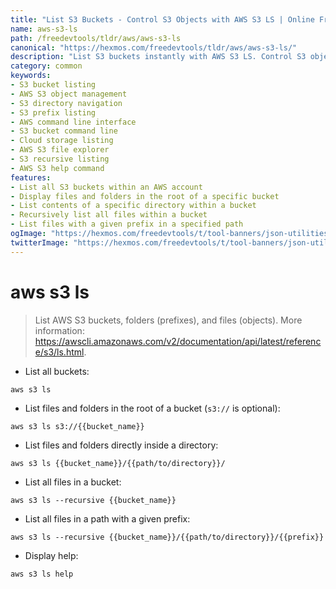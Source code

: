 ```yaml
---
title: "List S3 Buckets - Control S3 Objects with AWS S3 LS | Online Free DevTools by Hexmos"
name: aws-s3-ls
path: /freedevtools/tldr/aws/aws-s3-ls
canonical: "https://hexmos.com/freedevtools/tldr/aws/aws-s3-ls/"
description: "List S3 buckets instantly with AWS S3 LS. Control S3 objects, navigate directories, and manage file prefixes effortlessly. Free online tool, no registration required."
category: common
keywords:
- S3 bucket listing
- AWS S3 object management
- S3 directory navigation
- S3 prefix listing
- AWS command line interface
- S3 bucket command line
- Cloud storage listing
- AWS S3 file explorer
- S3 recursive listing
- AWS S3 help command
features:
- List all S3 buckets within an AWS account
- Display files and folders in the root of a specific bucket
- List contents of a specific directory within a bucket
- Recursively list all files within a bucket
- List files with a given prefix in a specified path
ogImage: "https://hexmos.com/freedevtools/t/tool-banners/json-utilities-banner.png"
twitterImage: "https://hexmos.com/freedevtools/t/tool-banners/json-utilities-banner.png"
---
```


# aws s3 ls

> List AWS S3 buckets, folders (prefixes), and files (objects).
> More information: <https://awscli.amazonaws.com/v2/documentation/api/latest/reference/s3/ls.html>.

- List all buckets:

`aws s3 ls`

- List files and folders in the root of a bucket (`s3://` is optional):

`aws s3 ls s3://{{bucket_name}}`

- List files and folders directly inside a directory:

`aws s3 ls {{bucket_name}}/{{path/to/directory}}/`

- List all files in a bucket:

`aws s3 ls --recursive {{bucket_name}}`

- List all files in a path with a given prefix:

`aws s3 ls --recursive {{bucket_name}}/{{path/to/directory}}/{{prefix}}`

- Display help:

`aws s3 ls help`
